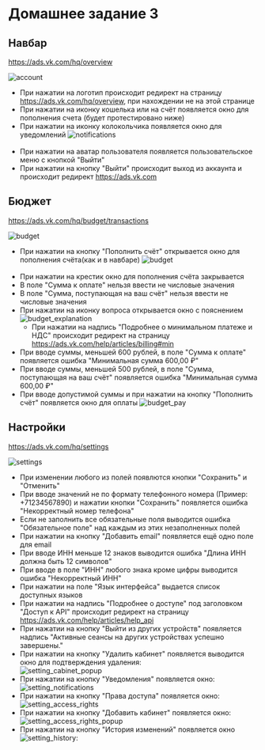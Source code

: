 # Домашнее задание 3

## Навбар
https://ads.vk.com/hq/overview <br>

![account](img/account.jpg)<br>
- При нажатии на логотип происходит редирект на страницу https://ads.vk.com/hq/overview, при нахождении не на этой странице
- При нажатии на иконку кошелька или на счёт появляется окно для пополнения счета (будет протестировано ниже)
- При нажатии на иконку колокольчика появляется окно для уведомлений
![notifications](img/notifications.jpg)<br><br>
- При нажатии на аватар пользователя появляется пользовательское меню с кнопкой "Выйти"
- При нажатии на кнопку "Выйти" происходит выход из аккаунта
и происходит редирект https://ads.vk.com

## Бюджет
https://ads.vk.com/hq/budget/transactions <br>

![budget](img/budget.jpg)
- При нажатии на кнопку "Пополнить счёт" открывается окно для пополнения счёта(как и в навбаре)
![budget](img/budget_popup.jpg)<br><br>
- При нажатии на крестик окно для пополнения счёта закрывается
- В поле "Сумма к оплате" нельзя ввести не числовые значения
- В поле "Сумма, поступающая на ваш счёт" нельзя ввести не числовые значения
- При нажатии на иконку вопроса открывается окно с пояснением
![budget_explanation](img/budget_explanation.jpg) <br>
    - При нажатии на надпись "Подробнее о минимальном платеже и НДС" происходит редирект на страницу https://ads.vk.com/help/articles/billing#min <br>
- При вводе суммы, меньшей 600 рублей, в поле "Сумма к оплате" появляется ошибка "Минимальная сумма 600,00 ₽"
- При вводе суммы, меньшей 500 рублей, в поле "Сумма, поступающая на ваш счёт" появляется ошибка "Минимальная сумма 600,00 ₽"
- При вводе допустимой суммы и при нажатии на кнопку "Пополнить счёт" появляется окно для оплаты
![budget_pay](img/budget_pay.jpg)

## Настройки
https://ads.vk.com/hq/settings <br>

![settings](img/settings.jpg)
- При изменении любого из полей появлются кнопки "Сохранить" и "Отменить"
- При вводе значений не по формату телефонного номера (Пример: +71234567890) и нажатии кнопки "Сохранить" появляется ошибка "Некорректный номер телефона"
- Если не заполнить все обязательные поля выводится ошибка  "Обязательное поле" над каждым из этих незаполненных полей
- При нажатии на кнопку "Добавить email" появляется ещё одно поле для email 
- При вводе ИНН меньше 12 знаков выводится ошибка "Длина ИНН должна быть 12 символов" 
- При вводе в поле "ИНН" любого знака кроме цифры выводится ошибка "Некорректный ИНН" 
- При нажатии на поле "Язык интерфейса" выдается список доступных языков
- При нажатии на надпись "Подробнее о доступе" под заголовком "Доступ к API" происходит редирект на страницу https://ads.vk.com/help/articles/help_api
- При нажатии на кнопку "Выйти из других устройств" появляется надпись "Активные сеансы на других устройствах успешно завершены."
- При нажатии на кнопку "Удалить кабинет" появляется выводится окно для подтверждения удаления: <br>
![setting_cabinet_popup](img/setting_cabinet_popup.jpg)
- При нажатии на кнопку "Уведомления" появляется окно: <br>
![setting_notifications](img/setting_notifications.jpg)
- При нажатии на кнопку "Права доступа" появляется окно: <br>
![setting_access_rights](img/setting_access_rights.jpg)
- При нажатии на кнопку "Добавить кабинет" появляется окно: <br>
![setting_access_rights_popup](img/setting_access_rights_popup.jpg)
- При нажатии на кнопку "История изменений" появляется окно
![setting_history](img/setting_history.jpg): <br>




